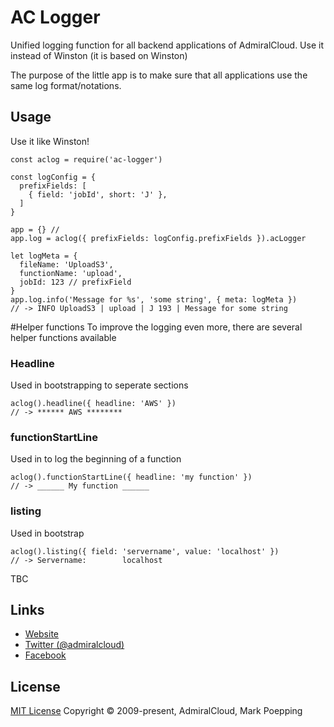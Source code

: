 # AC Logger
Unified logging function for all backend applications of AdmiralCloud. Use it instead of Winston (it is based on Winston)

The purpose of the little app is to make sure that all applications use the same log format/notations.

## Usage
Use it like Winston!

```
const aclog = require('ac-logger')

const logConfig = {
  prefixFields: [
    { field: 'jobId', short: 'J' },
  ]
}

app = {} // 
app.log = aclog({ prefixFields: logConfig.prefixFields }).acLogger

let logMeta = {
  fileName: 'UploadS3',
  functionName: 'upload',
  jobId: 123 // prefixField
}
app.log.info('Message for %s', 'some string', { meta: logMeta })
// -> INFO UploadS3 | upload | J 193 | Message for some string

```

#Helper functions
To improve the logging even more, there are several helper functions available

### Headline
Used in bootstrapping to seperate sections
```
aclog().headline({ headline: 'AWS' })
// -> ****** AWS ********
``` 

### functionStartLine
Used in to log the beginning of a function
```
aclog().functionStartLine({ headline: 'my function' })
// -> ______ My function ______
``` 

### listing
Used in bootstrap
```
aclog().listing({ field: 'servername', value: 'localhost' })
// -> Servername:        localhost
``` 

TBC

## Links
- [Website](https://www.admiralcloud.com/)
- [Twitter (@admiralcloud)](https://twitter.com/admiralcloud)
- [Facebook](https://www.facebook.com/MediaAssetManagement/)

## License
[MIT License](https://opensource.org/licenses/MIT) Copyright © 2009-present, AdmiralCloud, Mark Poepping